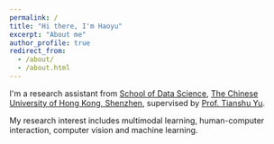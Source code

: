 ```yaml
---
permalink: /
title: "Hi there, I'm Haoyu"
excerpt: "About me"
author_profile: true
redirect_from: 
  - /about/
  - /about.html
---
```


<!-- I'm a master's student from [China University of Geosciences](https://www.cug.edu.cn/), supervised by [Prof. Yunayuan Liu](https://cvlab-liuyuanyuan.github.io/) from [School of Computer Science](https://cs.cug.edu.cn/). -->

I'm a research assistant from [School of Data Science](https://sds.cuhk.edu.cn/en), [The Chinese University of Hong Kong, Shenzhen](https://cuhk.edu.cn/en), supervised by [Prof. Tianshu Yu](https://mypage.cuhk.edu.cn/academics/yutianshu/). 

My research interest includes multimodal learning, human-computer interaction, computer vision and machine learning.

<!-- You can find my CV here: [Haoyu's Curriculum Vitae](../assets/Curriculum_Vitae.pdf). -->

<!-- [Email](mailto:zhanghaoyu@cug.edu.cn) -->

<!-- / [Github](https://github.com/Haoyu-ha) -->

